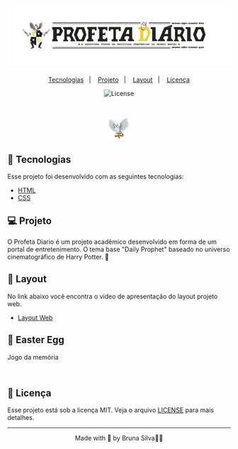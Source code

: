 <h1 align="center">
    <img alt="Profeta Diario" title="Happy" src=".github/bg-header.png" />
</h1>

<p align="center">
  <a href="#-tecnologias">Tecnologias</a>&nbsp;&nbsp;&nbsp;|&nbsp;&nbsp;&nbsp;
  <a href="#-projeto">Projeto</a>&nbsp;&nbsp;&nbsp;|&nbsp;&nbsp;&nbsp;
  <a href="#-layout">Layout</a>&nbsp;&nbsp;&nbsp;|&nbsp;&nbsp;&nbsp;
  <a href="#memo-licença">Licença</a>
</p>

<p align="center">
  <img alt="License" src="https://img.shields.io/static/v1?label=license&message=MIT&color=15C3D6&labelColor=000000">
</p>

<br>

<p align="center">
  <img alt="Profeta diario" src=".github/8.png" width="10%">
</p>

## 🚀 Tecnologias

Esse projeto foi desenvolvido com as seguintes tecnologias:

- [HTML](https://developer.mozilla.org/pt-BR/docs/Web/HTML)
- [CSS](https://developer.mozilla.org/pt-BR/docs/Web/CSS)

## 💻 Projeto

O Profeta Diario é um projeto acadêmico desenvolvido em forma de um portal de entretenimento. O tema base "Daily Prophet" baseado no universo cinematográfico de Harry Potter. 💜

## 🔖 Layout

No link abaixo você encontra o video de apresentação do layout projeto web.

- [Layout Web](https://youtu.be/PUPj-1cDb04)

## 🧠 Easter Egg

Jogo da memória

</details>

<br/>

## :memo: Licença

Esse projeto está sob a licença MIT. Veja o arquivo [LICENSE](LICENSE.md) para mais detalhes.

---

<p align="center">Made with 💖 by Bruna Silva👩‍💻<p />
